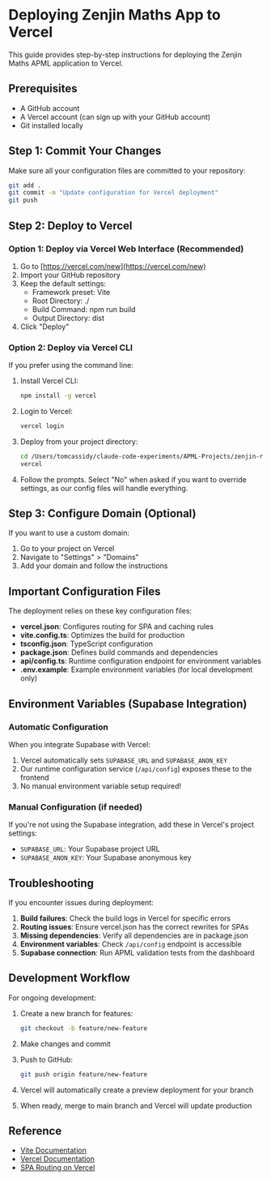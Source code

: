 # Deploying Zenjin Maths App to Vercel

This guide provides step-by-step instructions for deploying the Zenjin Maths APML application to Vercel.

## Prerequisites

- A GitHub account
- A Vercel account (can sign up with your GitHub account)
- Git installed locally

## Step 1: Commit Your Changes

Make sure all your configuration files are committed to your repository:

```bash
git add .
git commit -m "Update configuration for Vercel deployment"
git push
```

## Step 2: Deploy to Vercel

### Option 1: Deploy via Vercel Web Interface (Recommended)

1. Go to [https://vercel.com/new](https://vercel.com/new)
2. Import your GitHub repository
3. Keep the default settings:
   - Framework preset: Vite
   - Root Directory: ./
   - Build Command: npm run build
   - Output Directory: dist
4. Click "Deploy"

### Option 2: Deploy via Vercel CLI

If you prefer using the command line:

1. Install Vercel CLI:
   ```bash
   npm install -g vercel
   ```

2. Login to Vercel:
   ```bash
   vercel login
   ```

3. Deploy from your project directory:
   ```bash
   cd /Users/tomcassidy/claude-code-experiments/APML-Projects/zenjin-rebuild
   vercel
   ```

4. Follow the prompts. Select "No" when asked if you want to override settings, as our config files will handle everything.

## Step 3: Configure Domain (Optional)

If you want to use a custom domain:

1. Go to your project on Vercel
2. Navigate to "Settings" > "Domains"
3. Add your domain and follow the instructions

## Important Configuration Files

The deployment relies on these key configuration files:

- **vercel.json**: Configures routing for SPA and caching rules
- **vite.config.ts**: Optimizes the build for production
- **tsconfig.json**: TypeScript configuration
- **package.json**: Defines build commands and dependencies
- **api/config.ts**: Runtime configuration endpoint for environment variables
- **.env.example**: Example environment variables (for local development only)

## Environment Variables (Supabase Integration)

### Automatic Configuration
When you integrate Supabase with Vercel:
1. Vercel automatically sets `SUPABASE_URL` and `SUPABASE_ANON_KEY`
2. Our runtime configuration service (`/api/config`) exposes these to the frontend
3. No manual environment variable setup required!

### Manual Configuration (if needed)
If you're not using the Supabase integration, add these in Vercel's project settings:
- `SUPABASE_URL`: Your Supabase project URL
- `SUPABASE_ANON_KEY`: Your Supabase anonymous key

## Troubleshooting

If you encounter issues during deployment:

1. **Build failures**: Check the build logs in Vercel for specific errors
2. **Routing issues**: Ensure vercel.json has the correct rewrites for SPAs
3. **Missing dependencies**: Verify all dependencies are in package.json
4. **Environment variables**: Check `/api/config` endpoint is accessible
5. **Supabase connection**: Run APML validation tests from the dashboard

## Development Workflow

For ongoing development:

1. Create a new branch for features:
   ```bash
   git checkout -b feature/new-feature
   ```

2. Make changes and commit
3. Push to GitHub:
   ```bash
   git push origin feature/new-feature
   ```

4. Vercel will automatically create a preview deployment for your branch
5. When ready, merge to main branch and Vercel will update production

## Reference

- [Vite Documentation](https://vitejs.dev/guide/)
- [Vercel Documentation](https://vercel.com/docs)
- [SPA Routing on Vercel](https://vercel.com/guides/deploying-react-with-vercel)
